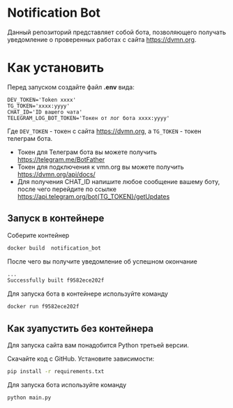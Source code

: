 # Notification Bot
Данный репозиторий представляет собой бота, позволяющего получать уведомление о проверенных работах с сайта https://dvmn.org.

# Как установить

Перед запуском создайте файл **.env** вида:
```properties
DEV_TOKEN='Token хххх'
TG_TOKEN='хххх:уууу'
CHAT_ID='ID вашего чата'
TELEGRAM_LOG_BOT_TOKEN='Токен от лог бота хххх:yyyy'
```
Где `DEV_TOKEN` - токен с сайта  https://dvmn.org, а `TG_TOKEN` - токен телеграм бота.

- Токен для Телеграм бота вы можете получить https://telegram.me/BotFather
- Токен для подключения к vmn.org вы можете получить https://dvmn.org/api/docs/
- Для получения CHAT_ID напишите любое сообщение вашему боту, после чего перейдите по ссылке https://api.telegram.org/bot{TG_TOKEN}/getUpdates 

## Запуск в контейнере
Соберите контейнер
```sh
docker build  notification_bot
```
После чего вы получите уведомление об успешном окончание 
```sh
...
Successfully built f9582ece202f
```
Для запуска бота в контейнере используйте команду
```sh
docker run f9582ece202f
```
## Как зуапустить без контейнера
Для запуска сайта вам понадобится Python третьей версии.

Скачайте код с GitHub. Установите зависимости:

```sh
pip install -r requirements.txt
```
Для запуска бота  используйте команду
```sh
python main.py 
```
